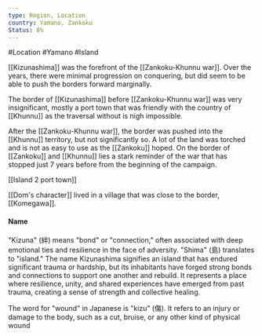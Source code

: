 ```yaml
---
type: Region, Location
country: Yamano, Zankoku
Status: 8%
---
```


#Location #Yamano #Island

[[Kizunashima]] was the forefront of the [[Zankoku-Khunnu war]]. Over the years, there were minimal progression on conquering, but did seem to be able to push the borders forward marginally. 

The border of [[Kizunashima]] before [[Zankoku-Khunnu war]] was very insignificant, mostly a port town that was friendly with the country of [[Khunnu]] as the traversal without is nigh impossible. 

After the [[Zankoku-Khunnu war]], the border was pushed into the [[Khunnu]] territory, but not significantly so. A lot of the land was torched and is not as easy to use as the [[Zankoku]] hoped. On the border of [[Zankoku]] and [[Khunnu]] lies a stark reminder of the war that has stopped just 7 years before from the beginning of the campaign. 


[[Island 2 port town]]

[[Dom's character]] lived in a village that was close to the border,  [[Komegawa]]. 



#### Name
"Kizuna" (絆) means "bond" or "connection," often associated with deep emotional ties and resilience in the face of adversity. "Shima" (島) translates to "island." The name Kizunashima signifies an island that has endured significant trauma or hardship, but its inhabitants have forged strong bonds and connections to support one another and rebuild. It represents a place where resilience, unity, and shared experiences have emerged from past trauma, creating a sense of strength and collective healing.

The word for "wound" in Japanese is "kizu" (傷). It refers to an injury or damage to the body, such as a cut, bruise, or any other kind of physical wound